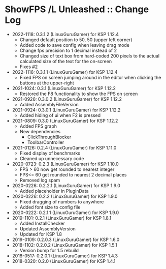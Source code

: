 # ShowFPS /L Unleashed :: Change Log

* 2022-1118: 0.3.1.2 (LinuxGuruGamer) for KSP 1.12.4
	+ Changed default position to 50, 50 (upper left corner)
	+ Added code to save config when leaving drag mode
	+ Change fps precision to 1 decimal instead of 2
	+ Changed size of text box from hard-coded 200 pixels to the actual calculated size of the text for the on-screen
	+ Fixes #2
* 2022-1116: 0.3.1.1 (LinuxGuruGamer) for KSP 1.12.4
	+ Fixed FPS on screen jumping around in the editor when clicking the buttons at the upper-right
* 2021-1024: 0.3.1 (LinuxGuruGamer) for KSP 1.12.2
	+ Restored the F8 functionality to show the FPS on screen
* 2021-0926: 0.3.0.2 (LinuxGuruGamer) for KSP 1.12.2
	+ Added AssemblyFileVersion
* 2021-0924: 0.3.0.1 (LinuxGuruGamer) for KSP 1.12.2
	+ Added hiding of ui when F2 is pressed
* 2021-0809: 0.3.0 (LinuxGuruGamer) for KSP 1.12.2
	+ Added FPS graph
	+ New dependencies
		- ClickThroughBlocker
		- ToolbarController
* 2021-0126: 0.2.4 (LinuxGuruGamer) for KSP 1.11.0
	+ Fixed display of benchmarks
	+ Cleaned up unnecessary code
* 2020-0723: 0.2.3 (LinuxGuruGamer) for KSP 1.10.0
	+ FPS > 60 now get rounded to nearest integer
	+ FPS<= 60 get rounded to nearest 2 decimal places
	+ Removed log spam
* 2020-0226: 0.2.2.1 (LinuxGuruGamer) for KSP 1.9.0
	+ Added placeholder in PluginData
* 2020-0226: 0.2.2 (LinuxGuruGamer) for KSP 1.9.0
	+ Fixed dragging of numbers to anywhere
	+ Added font size to config file
* 2020-0222: 0.2.1.1 (LinuxGuruGamer) for KSP 1.9.0
* 2019-1101: 0.2.1 (LinuxGuruGamer) for KSP 1.8.1
	+ Added InstallChecker
	+ Updated AssemblyVersion
	+ Updated for KSP 1.8
* 2019-0109: 0.2.0.3 (LinuxGuruGamer) for KSP 1.6.0
* 2018-1102: 0.2.0.2 (LinuxGuruGamer) for KSP 1.5.1
	+ Version bump for 1.5 rebuild
* 2018-0517: 0.2.0.1 (LinuxGuruGamer) for KSP 1.4.3
* 2018-0320: 0.2.0 (LinuxGuruGamer) for KSP 1.4.1
